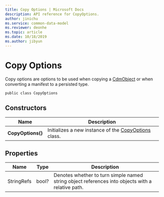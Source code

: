 ```yaml
---
title: Copy Options | Microsoft Docs
description: API reference for CopyOptions.
author: jinichu
ms.service: common-data-model
ms.reviewer: deonhe 
ms.topic: article
ms.date: 10/18/2019
ms.author: jibyun
---
```


# Copy Options

Copy options are options to be used when copying a [CdmObject](../cdm/cdmobject.md) or when converting a manifest to a persisted type.

```
public class CopyOptions
```

## Constructors
|Name|Description|
|---|---|
|**CopyOptions()**|Initializes a new instance of the [CopyOptions](copyoptions.md) class.|

## Properties
|Name|Type|Description|
|---|---|---|
|StringRefs|bool?|Denotes whether to turn simple named string object references into objects with a relative path.|




